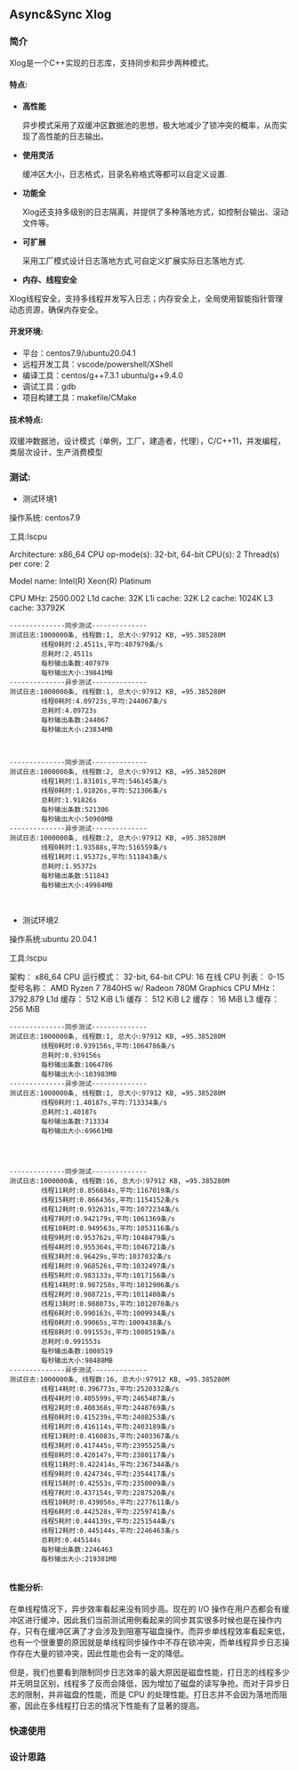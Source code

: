 ## Async&Sync Xlog

 ### 简介

Xlog是一个C++实现的日志库，支持同步和异步两种模式。

#### 特点:

- **高性能**

  异步模式采用了双缓冲区数据池的思想，极大地减少了锁冲突的概率，从而实现了高性能的日志输出。

- **使用灵活**

  缓冲区大小，日志格式，目录名称格式等都可以自定义设置.

- **功能全**

  Xlog还支持多级别的日志隔离，并提供了多种落地方式，如控制台输出、滚动文件等。

- **可扩展**

  采用工厂模式设计日志落地方式,可自定义扩展实际日志落地方式.

- **内存、线程安全**

  

Xlog线程安全，支持多线程并发写入日志；内存安全上，全局使用智能指针管理动态资源，确保内存安全。



 #### 开发环境:

- 平台：centos7.9/ubuntu20.04.1
- 远程开发工具：vscode/powershell/XShell
- 编译工具：centos/g++7.3.1 ubuntu/g++9.4.0
- 调试工具：gdb
- 项目构建工具：makefile/CMake



 #### 技术特点:

 双缓冲数据池，设计模式（单例，工厂，建造者，代理），C/C++11，并发编程，类层次设计，⽣产消费模型



### 测试:

- 测试环境1

操作系统: centos7.9

工具:lscpu

Architecture:          x86_64
CPU op-mode(s):        32-bit, 64-bit
CPU(s):                2
Thread(s) per core:    2

Model name:            Intel(R) Xeon(R) Platinum

CPU MHz:               2500.002
L1d cache:             32K
L1i cache:             32K
L2 cache:              1024K
L3 cache:              33792K



```
--------------同步测试--------------
测试日志:1000000条, 线程数:1, 总大小:97912 KB, =95.385280M
        线程0耗时:2.4511s,平均:407979条/s
        总耗时:2.4511s
        每秒输出条数:407979
        每秒输出大小:39841MB
--------------异步测试--------------
测试日志:1000000条, 线程数:1, 总大小:97912 KB, =95.385280M
        线程0耗时:4.09723s,平均:244067条/s
        总耗时:4.09723s
        每秒输出条数:244067
        每秒输出大小:23834MB
		
		
		
--------------同步测试--------------
测试日志:1000000条, 线程数:2, 总大小:97912 KB, =95.385280M
        线程1耗时:1.83101s,平均:546145条/s
        线程0耗时:1.91826s,平均:521306条/s
        总耗时:1.91826s
        每秒输出条数:521306
        每秒输出大小:50908MB
--------------异步测试--------------
测试日志:1000000条, 线程数:2, 总大小:97912 KB, =95.385280M
        线程0耗时:1.93588s,平均:516559条/s
        线程1耗时:1.95372s,平均:511843条/s
        总耗时:1.95372s
        每秒输出条数:511843
        每秒输出大小:49984MB
```

​		



- 测试环境2


操作系统:ubuntu 20.04.1

工具:lscpu

架构：                                x86_64
CPU 运行模式：                        32-bit, 64-bit
CPU:                                  16
在线 CPU 列表：                       0-15
型号名称：                            AMD Ryzen 7 7840HS w/ Radeon 780M Graphics
CPU MHz：                             3792.879
L1d 缓存：                            512 KiB
L1i 缓存：                            512 KiB
L2 缓存：                             16 MiB
L3 缓存：                             256 MiB

```
--------------同步测试--------------
测试日志:1000000条, 线程数:1, 总大小:97912 KB, =95.385280M
        线程0耗时:0.939156s,平均:1064786条/s
        总耗时:0.939156s
        每秒输出条数:1064786
        每秒输出大小:103983MB
--------------异步测试--------------
测试日志:1000000条, 线程数:1, 总大小:97912 KB, =95.385280M
        线程0耗时:1.40187s,平均:713334条/s
        总耗时:1.40187s
        每秒输出条数:713334
        每秒输出大小:69661MB
		



--------------同步测试--------------
测试日志:1000000条, 线程数:16, 总大小:97912 KB, =95.385280M
        线程11耗时:0.856884s,平均:1167019条/s
        线程15耗时:0.866436s,平均:1154152条/s
        线程12耗时:0.932631s,平均:1072234条/s
        线程7耗时:0.942179s,平均:1061369条/s
        线程10耗时:0.949563s,平均:1053116条/s
        线程9耗时:0.953762s,平均:1048479条/s
        线程4耗时:0.955364s,平均:1046721条/s
        线程3耗时:0.96429s,平均:1037032条/s
        线程1耗时:0.968526s,平均:1032497条/s
        线程5耗时:0.983133s,平均:1017156条/s
        线程14耗时:0.987258s,平均:1012906条/s
        线程2耗时:0.988721s,平均:1011408条/s
        线程13耗时:0.988073s,平均:1012070条/s
        线程6耗时:0.990163s,平均:1009934条/s
        线程0耗时:0.99065s,平均:1009438条/s
        线程8耗时:0.991553s,平均:1008519条/s
        总耗时:0.991553s
        每秒输出条数:1008519
        每秒输出大小:98488MB
--------------异步测试--------------
测试日志:1000000条, 线程数:16, 总大小:97912 KB, =95.385280M
        线程14耗时:0.396773s,平均:2520332条/s
        线程4耗时:0.405599s,平均:2465487条/s
        线程2耗时:0.408368s,平均:2448769条/s
        线程0耗时:0.415239s,平均:2408253条/s
        线程1耗时:0.416114s,平均:2403189条/s
        线程13耗时:0.416083s,平均:2403367条/s
        线程3耗时:0.417445s,平均:2395525条/s
        线程8耗时:0.420147s,平均:2380117条/s
        线程11耗时:0.422414s,平均:2367344条/s
        线程9耗时:0.424734s,平均:2354417条/s
        线程15耗时:0.42553s,平均:2350009条/s
        线程7耗时:0.437154s,平均:2287520条/s
        线程10耗时:0.439056s,平均:2277611条/s
        线程6耗时:0.442528s,平均:2259741条/s
        线程5耗时:0.444139s,平均:2251544条/s
        线程12耗时:0.445144s,平均:2246463条/s
        总耗时:0.445144s
        每秒输出条数:2246463
        每秒输出大小:219381MB


```

#### 性能分析:

在单线程情况下，异步效率看起来没有同步高。现在的 I/O 操作在用户态都会有缓冲区进行缓冲，因此我们当前测试用例看起来的同步其实很多时候也是在操作内存，只有在缓冲区满了才会涉及到阻塞写磁盘操作。而异步单线程效率看起来低，也有一个很重要的原因就是单线程同步操作中不存在锁冲突，而单线程异步日志操作存在大量的锁冲突，因此性能也会有一定的降低。

但是，我们也要看到限制同步日志效率的最大原因是磁盘性能，打日志的线程多少并无明显区别，线程多了反而会降低，因为增加了磁盘的读写争抢。而对于异步日志的限制，并非磁盘的性能，而是 CPU 的处理性能。打日志并不会因为落地而阻塞，因此在多线程打日志的情况下性能有了显著的提高。



### 快速使用



### 设计思路
